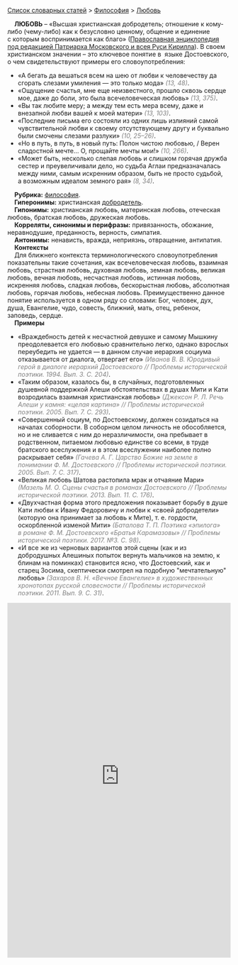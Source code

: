 <style>
st { color: Gray;
  font-style: italic;}
</style>

[Список словарных статей](https://thesaurus-dostoevsky.github.io/Thesaurus/) > [Философия](philosophy.md) >  [Любовь](любовь.md) 

&nbsp;&nbsp;&nbsp;&nbsp;**ЛЮБОВЬ** – «Высшая христианская добродетель; отношение к кому-либо (чему-либо) как к безусловно ценному, общение и единение с которым воспринимается как благо» ([Православная энциклопедия под редакцией Патриарха Московского и всея Руси Кирилла](https://pravenc.ru/)). В своем христианском значении – это ключевое понятие в  языке Достоевского, о чем свидетельствуют примеры его словоупотребления:
* «А бегать да вешаться всем на шею от любви к человечеству да сгорать слезами умиления — это только мода» <st>(13, 48)</st>.
* «Ощущение счастья, мне еще неизвестного, прошло сквозь сердце мое, даже до боли, это была всечеловеческая любовь» <st>(13, 375)</st>.
* «Вы так любите меру; а между тем есть мера всему, даже и внезапной любви вашей к моей матери» <st>(13, 103)</st>.
* «Последние письма его состояли из одних лишь излияний самой чувствительной любви к своему отсутствующему другу и буквально были смочены слезами разлуки» <st>(10, 25–26)</st>.
* «Но в путь, в путь, в новый путь: Полон чистою любовью, / Верен сладостной мечте... О, прощайте мечты мои!» <st>(10, 266)</st>.
* «Может быть, несколько слепая любовь и слишком горячая дружба сестер и преувеличивали дело, но судьба Аглаи предназначалась между ними, самым искренним образом, быть не просто судьбой, а возможным идеалом земного рая» <st>(8, 34)</st>.  

&nbsp;&nbsp;&nbsp;&nbsp;**Рубрика:** [философия](philosophy.md).  
&nbsp;&nbsp;&nbsp;&nbsp;**Гиперонимы:** христианская [добродетель](добродетель.md).  
&nbsp;&nbsp;&nbsp;&nbsp;**Гипонимы:** христианская любовь, материнская любовь, отеческая любовь, братская любовь, дружеская любовь.  
&nbsp;&nbsp;&nbsp;&nbsp;**Корреляты, синонимы и перифразы:** привязанность, обожание, неравнодушие, преданность, верность, симпатия.  
&nbsp;&nbsp;&nbsp;&nbsp;**Антонимы:** ненависть, вражда, неприязнь, отвращение, антипатия.  
&nbsp;&nbsp;&nbsp;&nbsp;**Контексты**  
&nbsp;&nbsp;&nbsp;&nbsp;Для ближнего контекста  терминологического словоупотребления показательны такие сочетания, как всечеловеческая любовь, взаимная любовь, страстная любовь, духовная любовь, земная любовь, великая любовь, вечная любовь, несчастная любовь, истинная любовь, искренняя любовь, сладкая любовь, бескорыстная любовь, абсолютная любовь, горячая любовь, небесная любовь. Преимущественно данное понятие используется в одном ряду со словами: Бог, человек, дух, душа, Евангелие, чудо, совесть, ближний, мать, отец, ребенок, заповедь, сердце.  <br>
&nbsp;&nbsp;&nbsp;&nbsp;**Примеры**  
* «Враждебность детей к несчастной девушке и самому Мышкину 
преодолевается его любовью сравнительно легко, однако взрослых переубедить не удается — в данном случае иерархия социума отказывается от диалога, отвергает его» <st>(Иванов В. В. Юродивый герой в диалоге иерархий Достоевского // Проблемы исторической поэтики. 1994. Вып. 3. С. 204)</st>.
* «Таким образом, казалось бы, в случайных, подготовленных душевной поддержкой Алеши обстоятельствах в душах Мити и Кати возродилась взаимная христианская любовь» <st>(Джексон Р. Л. Речь Алеши у камня: «целая картина» // Проблемы исторической поэтики. 2005. Вып. 7. С. 293)</st>.
* «Совершенный социум, по Достоевскому, должен созидаться на началах соборности. В соборном целом личность не обособляется, но и не сливается с ним до неразличимости, она пребывает в родственном, питаемом любовью единстве со всеми, в труде братского всеслужения и в этом всеслужении наиболее полно раскрывает себя» <st>(Гачева А. Г. Царство Божие на земле в понимании Ф. М. Достоевского // Проблемы исторической поэтики. 2005. Вып. 7. С. 317)</st>.
* «Великая любовь Шатова растопила мрак и отчаяние Мари» <st>(Мазель М. О. Сцены счастья в романах Достоевского // Проблемы исторической поэтики. 2013. Вып. 11. С. 176)</st>.
* «Двухчастная форма этого предложения показывает борьбу в душе Кати любви к Ивану Федоровичу и любви к «своей добродетели» (которую она принимает за любовь к Мите), т. е. гордости, оскорбленной изменой Мити» <st>(Баталова Т. П. Поэтика «эпилога» в романе Ф. М. Достоевского «Братья Карамазовы» // Проблемы исторической поэтики. 2017. №3. С. 98)</st>.  
* «И все же из черновых вариантов этой сцены (как и из добродушных 
Алешиных попыток вернуть мальчиков на землю, к блинам на поминках) становится ясно, что Достоевский, как и старец Зосима, скептически смотрел на подобную "мечтательную" любовь» <st>(Захаров В. Н. «Вечное Евангелие» в художественных хронотопах русской словесности // Проблемы исторической поэтики. 2011. Вып. 9. С. 31)</st>. 

<iframe src="https://thesaurus-dostoevsky.github.io/nk/любовь.html" style="border:0px;width:100%;height:800px" allowfullscreen="true" webkitallowfullscreen="true" mozallowfullscreen="true">
